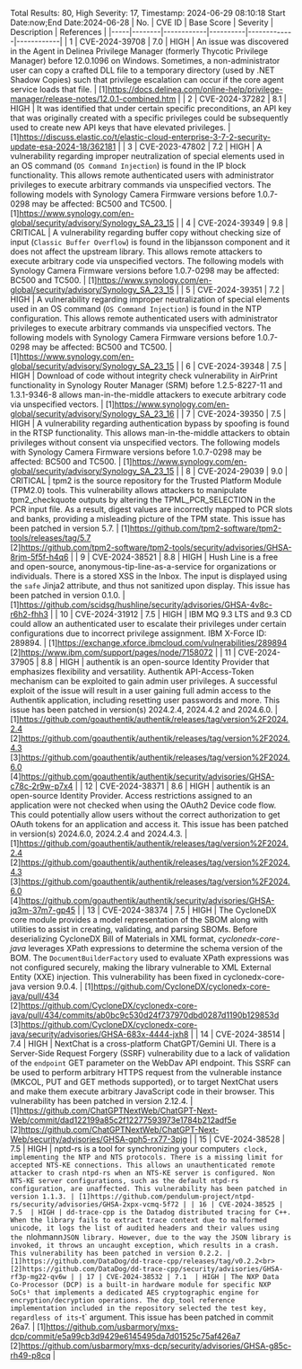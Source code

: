 Total Results: 80, High Severity: 17, Timestamp: 2024-06-29 08:10:18
Start Date:now;End Date:2024-06-28
| No. | CVE ID | Base Score | Severity | Description | References |
|-----|--------|------------|----------|-------------|------------|
| 1 | CVE-2024-39708 | 7.0  | HIGH | An issue was discovered in the Agent in Delinea Privilege Manager (formerly Thycotic Privilege Manager) before 12.0.1096 on Windows. Sometimes, a non-administrator user can copy a crafted DLL file to a temporary directory (used by .NET Shadow Copies) such that privilege escalation can occur if the core agent service loads that file. | [1]https://docs.delinea.com/online-help/privilege-manager/release-notes/12.0.1-combined.htm |
| 2 | CVE-2024-37282 | 8.1  | HIGH | It was identified that under certain specific preconditions, an API key that was originally created with a specific privileges could be subsequently used to create new API keys that have elevated privileges. | [1]https://discuss.elastic.co/t/elastic-cloud-enterprise-3-7-2-security-update-esa-2024-18/362181 |
| 3 | CVE-2023-47802 | 7.2  | HIGH | A vulnerability regarding improper neutralization of special elements used in an OS command (`OS Command Injection`) is found in the IP block functionality. This allows remote authenticated users with administrator privileges to execute arbitrary commands via unspecified vectors. The following models with Synology Camera Firmware versions before 1.0.7-0298 may be affected: BC500 and TC500. | [1]https://www.synology.com/en-global/security/advisory/Synology_SA_23_15 |
| 4 | CVE-2024-39349 | 9.8  | CRITICAL | A vulnerability regarding buffer copy without checking size of input (`Classic Buffer Overflow`) is found in the libjansson component and it does not affect the upstream library. This allows remote attackers to execute arbitrary code via unspecified vectors. The following models with Synology Camera Firmware versions before 1.0.7-0298 may be affected: BC500 and TC500. | [1]https://www.synology.com/en-global/security/advisory/Synology_SA_23_15 |
| 5 | CVE-2024-39351 | 7.2  | HIGH | A vulnerability regarding improper neutralization of special elements used in an OS command (`OS Command Injection`) is found in the NTP configuration. This allows remote authenticated users with administrator privileges to execute arbitrary commands via unspecified vectors. The following models with Synology Camera Firmware versions before 1.0.7-0298 may be affected: BC500 and TC500. | [1]https://www.synology.com/en-global/security/advisory/Synology_SA_23_15 |
| 6 | CVE-2024-39348 | 7.5  | HIGH | Download of code without integrity check vulnerability in AirPrint functionality in Synology Router Manager (SRM) before 1.2.5-8227-11 and 1.3.1-9346-8 allows man-in-the-middle attackers to execute arbitrary code via unspecified vectors. | [1]https://www.synology.com/en-global/security/advisory/Synology_SA_23_16 |
| 7 | CVE-2024-39350 | 7.5  | HIGH | A vulnerability regarding authentication bypass by spoofing is found in the RTSP functionality. This allows man-in-the-middle attackers to obtain privileges without consent via unspecified vectors. The following models with Synology Camera Firmware versions before 1.0.7-0298 may be affected: BC500 and TC500. | [1]https://www.synology.com/en-global/security/advisory/Synology_SA_23_15 |
| 8 | CVE-2024-29039 | 9.0  | CRITICAL | tpm2 is the source repository for the Trusted Platform Module (TPM2.0) tools. This vulnerability allows attackers to manipulate tpm2_checkquote outputs by altering the TPML_PCR_SELECTION in the PCR input file.  As a result, digest values are incorrectly mapped to PCR slots and banks, providing a misleading picture of the TPM state. This issue has been patched in version 5.7. | [1]https://github.com/tpm2-software/tpm2-tools/releases/tag/5.7<br>[2]https://github.com/tpm2-software/tpm2-tools/security/advisories/GHSA-8rjm-5f5f-h4q6 |
| 9 | CVE-2024-38521 | 8.8  | HIGH | Hush Line is a free and open-source, anonymous-tip-line-as-a-service for organizations or individuals. There is a stored XSS in the Inbox. The input is displayed using the `safe` Jinja2 attribute, and thus not sanitized upon display. This issue has been patched in version 0.1.0. | [1]https://github.com/scidsg/hushline/security/advisories/GHSA-4v8c-r6h2-fhh3 |
| 10 | CVE-2024-31912 | 7.5  | HIGH | IBM MQ 9.3 LTS and 9.3 CD could allow an authenticated user to escalate their privileges under certain configurations due to incorrect privilege assignment.  IBM X-Force ID:  289894. | [1]https://exchange.xforce.ibmcloud.com/vulnerabilities/289894<br>[2]https://www.ibm.com/support/pages/node/7158072 |
| 11 | CVE-2024-37905 | 8.8  | HIGH | authentik is an open-source Identity Provider that emphasizes flexibility and versatility. Authentik API-Access-Token mechanism can be exploited to gain admin user privileges. A successful exploit of the issue will result in a user gaining full admin access to the Authentik application, including resetting user passwords and more. This issue has been patched in version(s) 2024.2.4, 2024.4.2 and 2024.6.0. | [1]https://github.com/goauthentik/authentik/releases/tag/version%2F2024.2.4<br>[2]https://github.com/goauthentik/authentik/releases/tag/version%2F2024.4.3<br>[3]https://github.com/goauthentik/authentik/releases/tag/version%2F2024.6.0<br>[4]https://github.com/goauthentik/authentik/security/advisories/GHSA-c78c-2r9w-p7x4 |
| 12 | CVE-2024-38371 | 8.6  | HIGH | authentik is an open-source Identity Provider. Access restrictions assigned to an application were not checked when using the OAuth2 Device code flow. This could potentially allow users without the correct authorization to get OAuth tokens for an application and access it. This issue has been patched in version(s) 2024.6.0, 2024.2.4 and 2024.4.3. | [1]https://github.com/goauthentik/authentik/releases/tag/version%2F2024.2.4<br>[2]https://github.com/goauthentik/authentik/releases/tag/version%2F2024.4.3<br>[3]https://github.com/goauthentik/authentik/releases/tag/version%2F2024.6.0<br>[4]https://github.com/goauthentik/authentik/security/advisories/GHSA-jq3m-37m7-gp45 |
| 13 | CVE-2024-38374 | 7.5  | HIGH | The CycloneDX core module provides a model representation of the SBOM along with utilities to assist in creating, validating, and parsing SBOMs. Before deserializing CycloneDX Bill of Materials in XML format, _cyclonedx-core-java_ leverages XPath expressions to determine the schema version of the BOM. The `DocumentBuilderFactory` used to evaluate XPath expressions was not configured securely, making the library vulnerable to XML External Entity (XXE) injection. This vulnerability has been fixed in cyclonedx-core-java version 9.0.4. | [1]https://github.com/CycloneDX/cyclonedx-core-java/pull/434<br>[2]https://github.com/CycloneDX/cyclonedx-core-java/pull/434/commits/ab0bc9c530d24f737970dbd0287d1190b129853d<br>[3]https://github.com/CycloneDX/cyclonedx-core-java/security/advisories/GHSA-683x-4444-jxh8 |
| 14 | CVE-2024-38514 | 7.4  | HIGH | NextChat is a cross-platform ChatGPT/Gemini UI. There is a Server-Side Request Forgery (SSRF) vulnerability due to a lack of validation of the `endpoint` GET parameter on the WebDav API endpoint. This SSRF can be used to perform arbitrary HTTPS request from the vulnerable instance (MKCOL, PUT and GET methods supported), or to target NextChat users and make them execute arbitrary JavaScript code in their browser. This vulnerability has been patched in version 2.12.4. | [1]https://github.com/ChatGPTNextWeb/ChatGPT-Next-Web/commit/dad122199a85c2f12277593973e1784b212adf5e<br>[2]https://github.com/ChatGPTNextWeb/ChatGPT-Next-Web/security/advisories/GHSA-gph5-rx77-3pjg |
| 15 | CVE-2024-38528 | 7.5  | HIGH | nptd-rs is a tool for synchronizing your computer`s clock, implementing the NTP and NTS protocols. There is a missing limit for accepted NTS-KE connections. This allows an unauthenticated remote attacker to crash ntpd-rs when an NTS-KE server is configured. Non NTS-KE server configurations, such as the default ntpd-rs configuration, are unaffected. This vulnerability has been patched in version 1.1.3. | [1]https://github.com/pendulum-project/ntpd-rs/security/advisories/GHSA-2xpx-vcmq-5f72 |
| 16 | CVE-2024-38525 | 7.5  | HIGH | dd-trace-cpp is the Datadog distributed tracing for C++. When the library fails to extract trace context due to malformed unicode, it logs the list of audited headers and their values using the `nlohmann` JSON library. However, due to the way the JSON library is invoked, it throws an uncaught exception, which results in a crash. This vulnerability has been patched in version 0.2.2. | [1]https://github.com/DataDog/dd-trace-cpp/releases/tag/v0.2.2<br>[2]https://github.com/DataDog/dd-trace-cpp/security/advisories/GHSA-rf3p-mg22-qv6w |
| 17 | CVE-2024-38532 | 7.1  | HIGH | The NXP Data Co-Processor (DCP) is a built-in hardware module for specific NXP SoCs¹ that implements a dedicated AES cryptographic engine for encryption/decryption operations. The dcp_tool reference implementation included in the repository selected the test key, regardless of its `-t` argument. This issue has been patched in commit 26a7. | [1]https://github.com/usbarmory/mxs-dcp/commit/e5a99cb3d9429e6145495da7d01525c75af426a7<br>[2]https://github.com/usbarmory/mxs-dcp/security/advisories/GHSA-g85c-rh49-p8cq |
